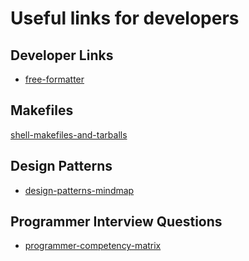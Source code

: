 # Useful links for developers

## Developer Links

* [free-formatter](https://www.freeformatter.com)

## Makefiles

[shell-makefiles-and-tarballs](http://jade-cheng.com/uh/ta/makefile-tutorial/)

## Design Patterns

* [design-patterns-mindmap](https://www.mindmeister.com/nl/7008138/design-patterns)

## Programmer Interview Questions

* [programmer-competency-matrix](http://sijinjoseph.com/programmer-competency-matrix/)

